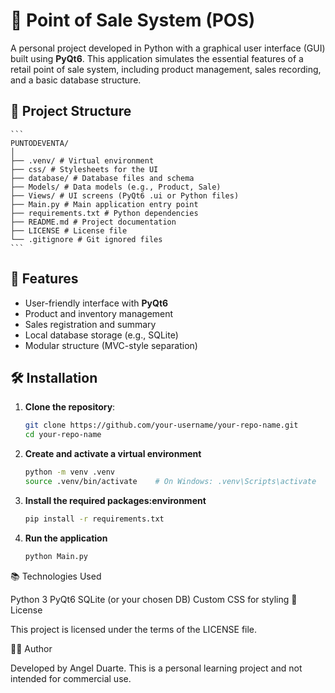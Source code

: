 # 🧾 Point of Sale System (POS)

A personal project developed in Python with a graphical user interface (GUI) built using **PyQt6**. This application simulates the essential features of a retail point of sale system, including product management, sales recording, and a basic database structure.

## 📁 Project Structure
    ```
    PUNTODEVENTA/
    │
    ├── .venv/ # Virtual environment
    ├── css/ # Stylesheets for the UI
    ├── database/ # Database files and schema
    ├── Models/ # Data models (e.g., Product, Sale)
    ├── Views/ # UI screens (PyQt6 .ui or Python files)
    ├── Main.py # Main application entry point
    ├── requirements.txt # Python dependencies
    ├── README.md # Project documentation
    ├── LICENSE # License file
    └── .gitignore # Git ignored files
    ```

## 🚀 Features

- User-friendly interface with **PyQt6**
- Product and inventory management
- Sales registration and summary
- Local database storage (e.g., SQLite)
- Modular structure (MVC-style separation)

## 🛠️ Installation

1. **Clone the repository**:
   ```bash
   git clone https://github.com/your-username/your-repo-name.git
   cd your-repo-name
   ```

2. **Create and activate a virtual environment** 
    ```bash 
    python -m venv .venv
    source .venv/bin/activate    # On Windows: .venv\Scripts\activate
    ```
3. **Install the required packages:environment** 
    ```bash 
    pip install -r requirements.txt
    ```
3. **Run the application**
    ```bash 
    python Main.py
    ```
📚 Technologies Used

Python 3
PyQt6
SQLite (or your chosen DB)
Custom CSS for styling
📄 License

This project is licensed under the terms of the LICENSE file.

🙋‍♂️ Author

Developed by Angel Duarte. This is a personal learning project and not intended for commercial use.